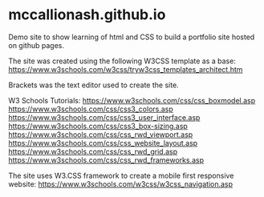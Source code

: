 # mccallionash.github.io

Demo site to show learning of html and CSS to build a portfolio site hosted on github pages.

The site was created using the following W3CSS template as a base:
 https://www.w3schools.com/w3css/tryw3css_templates_architect.htm

Brackets was the text editor used to create the site. 

W3 Schools Tutorials:
 https://www.w3schools.com/css/css_boxmodel.asp
 https://www.w3schools.com/css/css3_colors.asp
 https://www.w3schools.com/css/css3_user_interface.asp
 https://www.w3schools.com/css/css3_box-sizing.asp
 https://www.w3schools.com/css/css_rwd_viewport.asp
 https://www.w3schools.com/css/css_website_layout.asp
 https://www.w3schools.com/css/css_rwd_grid.asp
 https://www.w3schools.com/css/css_rwd_frameworks.asp
 
The site uses W3.CSS framework to create a mobile first responsive website:
 https://www.w3schools.com/w3css/w3css_navigation.asp
